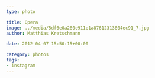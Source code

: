 ```yaml
---
type: photo

title: Opera
image: ../media/5df6e0a280c911e1a87612313804ec91_7.jpg
author: Matthias Kretschmann

date: 2012-04-07 15:50:15+00:00

category: photos
tags:
- instagram
---
```



